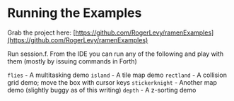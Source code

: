 # Running the Examples

Grab the project here:  [https://github.com/RogerLevy/ramenExamples](https://github.com/RogerLevy/ramenExamples)

Run session.f.  From the IDE you can run any of the following and play with them (mostly by issuing commands in Forth)

`flies` - A multitasking demo
`island` - A tile map demo
`rectland` - A collision grid demo; move the box with cursor keys
`stickerknight` - Another map demo (slightly buggy as of this writing)
`depth` - A z-sorting demo